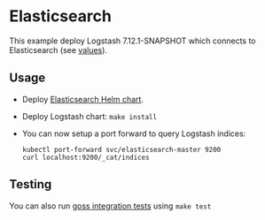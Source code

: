 # Elasticsearch

This example deploy Logstash 7.12.1-SNAPSHOT which connects to Elasticsearch (see
[values][]).


## Usage

* Deploy [Elasticsearch Helm chart][].

* Deploy Logstash chart: `make install`

* You can now setup a port forward to query Logstash indices:

  ```
  kubectl port-forward svc/elasticsearch-master 9200
  curl localhost:9200/_cat/indices
  ```


## Testing

You can also run [goss integration tests][] using `make test`


[elasticsearch helm chart]: https://github.com/elastic/helm-charts/tree/7.12/elasticsearch/examples/default/
[goss integration tests]: https://github.com/elastic/helm-charts/tree/7.12/logstash/examples/elasticsearch/test/goss.yaml
[values]: https://github.com/elastic/helm-charts/tree/7.12/logstash/examples/elasticsearch/values.yaml

